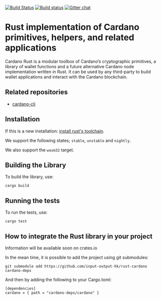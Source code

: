 [![Build Status](https://travis-ci.org/input-output-hk/rust-cardano.svg?branch=master)](https://travis-ci.org/input-output-hk/rust-cardano)
[![Build status](https://ci.appveyor.com/api/projects/status/owl4qu760o6r0g1o?svg=true)](https://ci.appveyor.com/project/input-output-hk/rust-cardano)
[![Gitter chat](https://img.shields.io/badge/gitter-join%20chat%20%E2%86%92-brightgreen.svg)](https://gitter.im/input-output-hk/Cardano-Rust)

# Rust implementation of Cardano primitives, helpers, and related applications

Cardano Rust is a modular toolbox of Cardano’s cryptographic primitives, a
library of wallet functions and a future alternative Cardano node
implementation written in Rust. It can be used by any third-party to build
wallet applications and interact with the Cardano blockchain.

## Related repositories

* [cardano-cli](https://github.com/input-output-hk/cardano-cli)

## Installation

If this is a new installation:
[install rust's toolchain](https://www.rust-lang.org/en-US/install.html).

We support the following states; `stable`, `unstable` and `nightly`.

We also support the `wasm32` target.

## Building the Library

To build the library, use:

```
cargo build
```

## Running the tests

To run the tests, use:

```
cargo test
```

## How to integrate the Rust library in your project

Information will be available soon on crates.io

In the mean time, it is possible to add the project using git submodules:

```git submodule add https://github.com/input-output-hk/rust-cardano cardano-deps```

And then by adding the following to your Cargo.toml:

```
[dependencies]
cardano = { path = "cardano-deps/cardano" }
```
